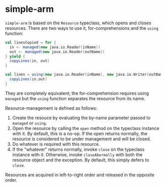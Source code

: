 simple-arm
==========

`simple-arm` is based on the `Resource` typeclass, which opens and
closes resources.  There are two ways to use it, for-comprehensions
and the `using` function:

```scala
val linesCopied = for {
  in <- managed(new java.io.Reader(inName))
  out <- managed(new java.io.Reader(outName))
} yield {
  copyLines(in, out)
}

val lines = using(new java.io.Reader(inName), new java.io.Writer(outName)) { (in, out) =>
  copyLines(in,out)
}
```

They are completely equivalent; the for-comprehension requires using
`managed` but the `using` function separates the resource from its
name.

Resource-management is defined as follows:

1. Create the resouce by evaluating the by-name parameter passed to `managed` or `using`.
2. Open the resource by calling the `open` method on the typeclass instance with it.
   By default, this is a no-op.  If the open returns normally, the
   resource is considered to be under management and will be closed.
3. Do whatever is required with this resource.
4. If the "whatever" returns normally, invoke `close` on the typeclass
   instance with it.  Otherwise, invoke `closeAbormally` with both the
   resource object and the exception.  By default, this simply defers
   to `close`.

Resources are acquired in left-to-right order and released in the
opposite order.
